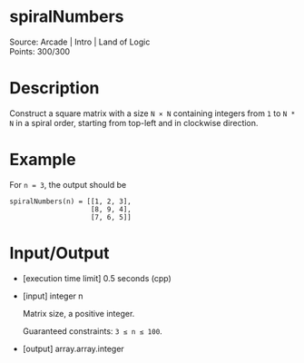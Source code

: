 # spiralNumbers
Source: Arcade | Intro | Land of Logic <br>
Points: 300/300

# Description

Construct a square matrix with a size `N × N` containing integers from `1` to `N * N` in a spiral order, starting from top-left and in clockwise direction.

# Example

For `n = 3`, the output should be
```
spiralNumbers(n) = [[1, 2, 3],
                    [8, 9, 4],
                    [7, 6, 5]]
```

# Input/Output

* [execution time limit] 0.5 seconds (cpp)

* [input] integer n

  Matrix size, a positive integer.

  Guaranteed constraints:
  `3 ≤ n ≤ 100`.

* [output] array.array.integer
